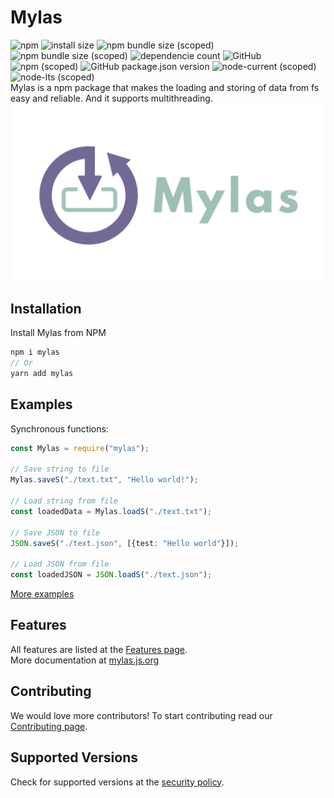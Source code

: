 # Mylas 
![npm](https://img.shields.io/npm/dt/mylas)
![install size](https://badgen.net/packagephobia/install/mylas)
![npm bundle size (scoped)](https://img.shields.io/bundlephobia/min/mylas)
![npm bundle size (scoped)](https://img.shields.io/bundlephobia/minzip/mylas)
![dependencie count](https://img.shields.io/badge/dependencies-0-brightgreen)
![GitHub](https://img.shields.io/github/license/raouldeheer/Mylas)
![npm (scoped)](https://img.shields.io/npm/v/mylas)
![GitHub package.json version](https://img.shields.io/github/package-json/v/raouldeheer/Mylas)
![node-current (scoped)](https://img.shields.io/node/v/mylas)
![node-lts (scoped)](https://img.shields.io/node/v-lts/mylas)   
Mylas is a npm package that makes the loading and storing of data from fs easy and reliable. And it supports multithreading.   
<img src="./.github/logo.png" width="600"> 

## Installation
Install Mylas from NPM
```ts
npm i mylas
// Or
yarn add mylas
```

## Examples
Synchronous functions:
```ts
const Mylas = require("mylas");

// Save string to file
Mylas.saveS("./text.txt", "Hello world!");

// Load string from file
const loadedData = Mylas.loadS("./text.txt");

// Save JSON to file
JSON.saveS("./text.json", [{test: "Hello world"}]);

// Load JSON from file
const loadedJSON = JSON.loadS("./text.json");
```
[More examples](https://github.com/raouldeheer/Mylas/blob/main/.github/EXAMPLES.md)

## Features
All features are listed at the [Features page](https://github.com/raouldeheer/Mylas/blob/main/.github/FEATURES.md).  
More documentation at [mylas.js.org](https://mylas.js.org/)

## Contributing
We would love more contributors! To start contributing read our [Contributing page](https://github.com/raouldeheer/Mylas/blob/main/.github/CONTRIBUTING.md).  

## Supported Versions
Check for supported versions at the [security policy](https://github.com/raouldeheer/Mylas/security/policy).  
